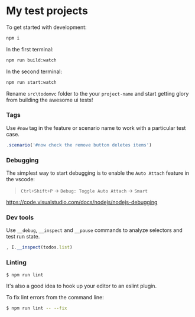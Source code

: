 # My test projects

To get started with development:

```sh
npm i
```

In the first terminal:
```sh
npm run build:watch
```

In the second terminal:
```sh
npm run start:watch
```

Rename `src\todomvc` folder to the your `project-name` and start getting glory from building the awesome ui tests!

### Tags

Use `#now` tag in the feature or scenario name to work with a particular test case.

```typescript
.scenario('#now check the remove button deletes items')
```

### Debugging

The simplest way to start debugging is to enable the `Auto Attach` feature in the vscode:

> `Ctrl+Shift+P` -> `Debug: Toggle Auto Attach` -> `Smart`

https://code.visualstudio.com/docs/nodejs/nodejs-debugging

### Dev tools

Use `__debug`, `__inspect` and `__pause` commands to analyze selectors and test run state.

```typescript
, I.__inspect(todos.list)
```

### Linting

```sh
$ npm run lint
```

It's also a good idea to hook up your editor to an eslint plugin.

To fix lint errors from the command line:

```sh
$ npm run lint -- --fix
```